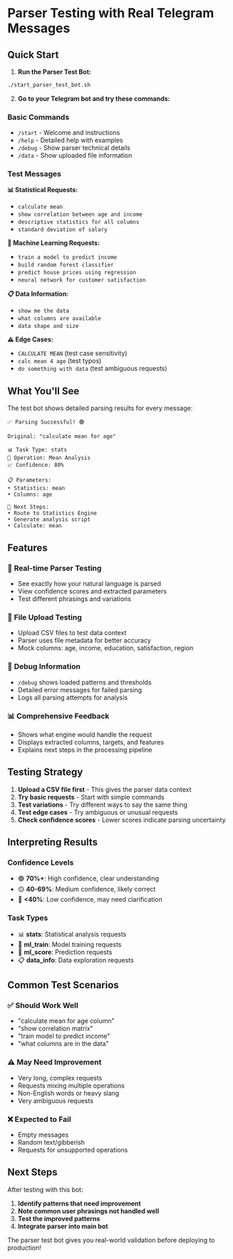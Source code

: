 # Parser Testing with Real Telegram Messages

## Quick Start

1. **Run the Parser Test Bot:**
```bash
./start_parser_test_bot.sh
```

2. **Go to your Telegram bot and try these commands:**

### Basic Commands
- `/start` - Welcome and instructions
- `/help` - Detailed help with examples
- `/debug` - Show parser technical details
- `/data` - Show uploaded file information

### Test Messages

**📊 Statistical Requests:**
- `calculate mean`
- `show correlation between age and income`
- `descriptive statistics for all columns`
- `standard deviation of salary`

**🧠 Machine Learning Requests:**
- `train a model to predict income`
- `build random forest classifier`
- `predict house prices using regression`
- `neural network for customer satisfaction`

**📋 Data Information:**
- `show me the data`
- `what columns are available`
- `data shape and size`

**⚠️ Edge Cases:**
- `CALCULATE MEAN` (test case sensitivity)
- `calc mean 4 age` (test typos)
- `do something with data` (test ambiguous requests)

## What You'll See

The test bot shows detailed parsing results for every message:

```
✅ Parsing Successful! 🟢

Original: "calculate mean for age"

📊 Task Type: stats
🎯 Operation: Mean Analysis
📈 Confidence: 80%

📋 Parameters:
• Statistics: mean
• Columns: age

🚀 Next Steps:
• Route to Statistics Engine
• Generate analysis script
• Calculate: mean
```

## Features

### 🎯 **Real-time Parser Testing**
- See exactly how your natural language is parsed
- View confidence scores and extracted parameters
- Test different phrasings and variations

### 📁 **File Upload Testing**
- Upload CSV files to test data context
- Parser uses file metadata for better accuracy
- Mock columns: age, income, education, satisfaction, region

### 🔧 **Debug Information**
- `/debug` shows loaded patterns and thresholds
- Detailed error messages for failed parsing
- Logs all parsing attempts for analysis

### 📊 **Comprehensive Feedback**
- Shows what engine would handle the request
- Displays extracted columns, targets, and features
- Explains next steps in the processing pipeline

## Testing Strategy

1. **Upload a CSV file first** - This gives the parser data context
2. **Try basic requests** - Start with simple commands
3. **Test variations** - Try different ways to say the same thing
4. **Test edge cases** - Try ambiguous or unusual requests
5. **Check confidence scores** - Lower scores indicate parsing uncertainty

## Interpreting Results

### Confidence Levels
- 🟢 **70%+**: High confidence, clear understanding
- 🟡 **40-69%**: Medium confidence, likely correct
- 🔴 **<40%**: Low confidence, may need clarification

### Task Types
- 📊 **stats**: Statistical analysis requests
- 🧠 **ml_train**: Model training requests
- 🔮 **ml_score**: Prediction requests
- 📋 **data_info**: Data exploration requests

## Common Test Scenarios

### ✅ Should Work Well
- "calculate mean for age column"
- "show correlation matrix"
- "train model to predict income"
- "what columns are in the data"

### ⚠️ May Need Improvement
- Very long, complex requests
- Requests mixing multiple operations
- Non-English words or heavy slang
- Very ambiguous requests

### ❌ Expected to Fail
- Empty messages
- Random text/gibberish
- Requests for unsupported operations

## Next Steps

After testing with this bot:

1. **Identify patterns that need improvement**
2. **Note common user phrasings not handled well**
3. **Test the improved patterns**
4. **Integrate parser into main bot**

The parser test bot gives you real-world validation before deploying to production!